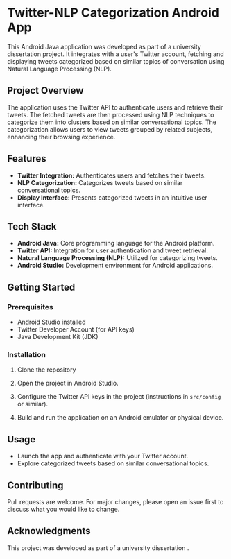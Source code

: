 # Twitter-NLP Categorization Android App

This Android Java application was developed as part of a university dissertation project. It integrates with a user's Twitter account, fetching and displaying tweets categorized based on similar topics of conversation using Natural Language Processing (NLP).

## Project Overview

The application uses the Twitter API to authenticate users and retrieve their tweets. The fetched tweets are then processed using NLP techniques to categorize them into clusters based on similar conversational topics. The categorization allows users to view tweets grouped by related subjects, enhancing their browsing experience.

## Features

- **Twitter Integration:** Authenticates users and fetches their tweets.
- **NLP Categorization:** Categorizes tweets based on similar conversational topics.
- **Display Interface:** Presents categorized tweets in an intuitive user interface.

## Tech Stack

- **Android Java:** Core programming language for the Android platform.
- **Twitter API:** Integration for user authentication and tweet retrieval.
- **Natural Language Processing (NLP):** Utilized for categorizing tweets.
- **Android Studio:** Development environment for Android applications.

## Getting Started

### Prerequisites

- Android Studio installed
- Twitter Developer Account (for API keys)
- Java Development Kit (JDK)

### Installation

1. Clone the repository

2. Open the project in Android Studio.

3. Configure the Twitter API keys in the project (instructions in `src/config` or similar).

4. Build and run the application on an Android emulator or physical device.

## Usage

- Launch the app and authenticate with your Twitter account.
- Explore categorized tweets based on similar conversational topics.

## Contributing

Pull requests are welcome. For major changes, please open an issue first to discuss what you would like to change.

## Acknowledgments

This project was developed as part of a university dissertation .

